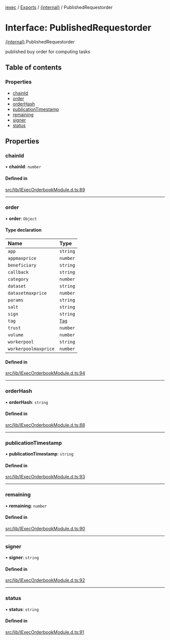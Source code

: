 [iexec](../README.md) / [Exports](../modules.md) / [{internal}](../modules/internal_.md) / PublishedRequestorder

# Interface: PublishedRequestorder

[{internal}](../modules/internal_.md).PublishedRequestorder

published buy order for computing tasks

## Table of contents

### Properties

- [chainId](internal_.PublishedRequestorder.md#chainid)
- [order](internal_.PublishedRequestorder.md#order)
- [orderHash](internal_.PublishedRequestorder.md#orderhash)
- [publicationTimestamp](internal_.PublishedRequestorder.md#publicationtimestamp)
- [remaining](internal_.PublishedRequestorder.md#remaining)
- [signer](internal_.PublishedRequestorder.md#signer)
- [status](internal_.PublishedRequestorder.md#status)

## Properties

### chainId

• **chainId**: `number`

#### Defined in

[src/lib/IExecOrderbookModule.d.ts:89](https://github.com/iExecBlockchainComputing/iexec-sdk/blob/29964cf/src/lib/IExecOrderbookModule.d.ts#L89)

___

### order

• **order**: `Object`

#### Type declaration

| Name | Type |
| :------ | :------ |
| `app` | `string` |
| `appmaxprice` | `number` |
| `beneficiary` | `string` |
| `callback` | `string` |
| `category` | `number` |
| `dataset` | `string` |
| `datasetmaxprice` | `number` |
| `params` | `string` |
| `salt` | `string` |
| `sign` | `string` |
| `tag` | [`Tag`](../modules/internal_.md#tag) |
| `trust` | `number` |
| `volume` | `number` |
| `workerpool` | `string` |
| `workerpoolmaxprice` | `number` |

#### Defined in

[src/lib/IExecOrderbookModule.d.ts:94](https://github.com/iExecBlockchainComputing/iexec-sdk/blob/29964cf/src/lib/IExecOrderbookModule.d.ts#L94)

___

### orderHash

• **orderHash**: `string`

#### Defined in

[src/lib/IExecOrderbookModule.d.ts:88](https://github.com/iExecBlockchainComputing/iexec-sdk/blob/29964cf/src/lib/IExecOrderbookModule.d.ts#L88)

___

### publicationTimestamp

• **publicationTimestamp**: `string`

#### Defined in

[src/lib/IExecOrderbookModule.d.ts:93](https://github.com/iExecBlockchainComputing/iexec-sdk/blob/29964cf/src/lib/IExecOrderbookModule.d.ts#L93)

___

### remaining

• **remaining**: `number`

#### Defined in

[src/lib/IExecOrderbookModule.d.ts:90](https://github.com/iExecBlockchainComputing/iexec-sdk/blob/29964cf/src/lib/IExecOrderbookModule.d.ts#L90)

___

### signer

• **signer**: `string`

#### Defined in

[src/lib/IExecOrderbookModule.d.ts:92](https://github.com/iExecBlockchainComputing/iexec-sdk/blob/29964cf/src/lib/IExecOrderbookModule.d.ts#L92)

___

### status

• **status**: `string`

#### Defined in

[src/lib/IExecOrderbookModule.d.ts:91](https://github.com/iExecBlockchainComputing/iexec-sdk/blob/29964cf/src/lib/IExecOrderbookModule.d.ts#L91)
